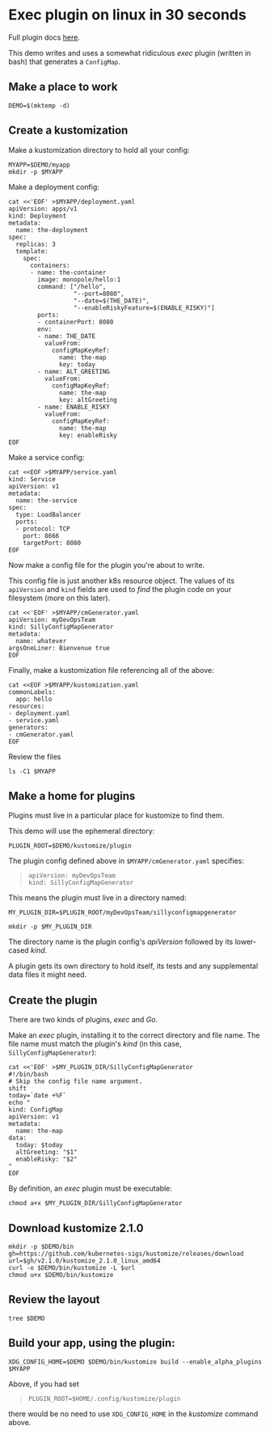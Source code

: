 # Exec plugin on linux in 30 seconds

Full plugin docs [here](plugins.md).

This demo writes and uses a somewhat ridiculous
_exec_ plugin (written in bash) that generates a
`ConfigMap`.


## Make a place to work

```
DEMO=$(mktemp -d)
```

## Create a kustomization

Make a kustomization directory to
hold all your config:

```
MYAPP=$DEMO/myapp
mkdir -p $MYAPP
```

Make a deployment config:

```
cat <<'EOF' >$MYAPP/deployment.yaml
apiVersion: apps/v1
kind: Deployment
metadata:
  name: the-deployment
spec:
  replicas: 3
  template:
    spec:
      containers:
      - name: the-container
        image: monopole/hello:1
        command: ["/hello",
                  "--port=8080",
                  "--date=$(THE_DATE)",
                  "--enableRiskyFeature=$(ENABLE_RISKY)"]
        ports:
        - containerPort: 8080
        env:
        - name: THE_DATE
          valueFrom:
            configMapKeyRef:
              name: the-map
              key: today
        - name: ALT_GREETING
          valueFrom:
            configMapKeyRef:
              name: the-map
              key: altGreeting
        - name: ENABLE_RISKY
          valueFrom:
            configMapKeyRef:
              name: the-map
              key: enableRisky
EOF
```

Make a service config:

```
cat <<EOF >$MYAPP/service.yaml
kind: Service
apiVersion: v1
metadata:
  name: the-service
spec:
  type: LoadBalancer
  ports:
  - protocol: TCP
    port: 8666
    targetPort: 8080
EOF
```

Now make a config file for the plugin
you're about to write.

This config file is just another k8s resource
object.  The values of its `apiVersion` and `kind`
fields are used to _find_ the plugin code on your
filesystem (more on this later).

```
cat <<'EOF' >$MYAPP/cmGenerator.yaml
apiVersion: myDevOpsTeam
kind: SillyConfigMapGenerator
metadata:
  name: whatever
argsOneLiner: Bienvenue true
EOF
```

Finally, make a kustomization file
referencing all of the above:

```
cat <<EOF >$MYAPP/kustomization.yaml
commonLabels:
  app: hello
resources:
- deployment.yaml
- service.yaml
generators:
- cmGenerator.yaml
EOF
```

Review the files
```
ls -C1 $MYAPP
```


## Make a home for plugins

Plugins must live in a particular place for
kustomize to find them.

This demo will use the ephemeral directory:

```
PLUGIN_ROOT=$DEMO/kustomize/plugin
```

The plugin config defined above in
`$MYAPP/cmGenerator.yaml` specifies:

> ```
> apiVersion: myDevOpsTeam
> kind: SillyConfigMapGenerator
> ```

This means the plugin must live in a directory
named:

```
MY_PLUGIN_DIR=$PLUGIN_ROOT/myDevOpsTeam/sillyconfigmapgenerator

mkdir -p $MY_PLUGIN_DIR
```

The directory name is the plugin config's
_apiVersion_ followed by its lower-cased _kind_.

A plugin gets its own directory to hold itself,
its tests and any supplemental data files it
might need.

## Create the plugin

There are two kinds of plugins, _exec_ and _Go_.

Make an _exec_ plugin, installing it to the
correct directory and file name.  The file name
must match the plugin's _kind_ (in this case,
`SillyConfigMapGenerator`):

```
cat <<'EOF' >$MY_PLUGIN_DIR/SillyConfigMapGenerator
#!/bin/bash
# Skip the config file name argument.
shift
today=`date +%F`
echo "
kind: ConfigMap
apiVersion: v1
metadata:
  name: the-map
data:
  today: $today
  altGreeting: "$1"
  enableRisky: "$2"
"
EOF
```

By definition, an _exec_ plugin must be executable:

```
chmod a+x $MY_PLUGIN_DIR/SillyConfigMapGenerator
```


## Download kustomize 2.1.0

```
mkdir -p $DEMO/bin
gh=https://github.com/kubernetes-sigs/kustomize/releases/download
url=$gh/v2.1.0/kustomize_2.1.0_linux_amd64
curl -o $DEMO/bin/kustomize -L $url
chmod u+x $DEMO/bin/kustomize
```

## Review the layout

```
tree $DEMO
```

## Build your app, using the plugin:

```
XDG_CONFIG_HOME=$DEMO $DEMO/bin/kustomize build --enable_alpha_plugins $MYAPP
```

Above, if you had set

> ```
> PLUGIN_ROOT=$HOME/.config/kustomize/plugin
> ```

there would be no need to use `XDG_CONFIG_HOME` in the
_kustomize_ command above.

